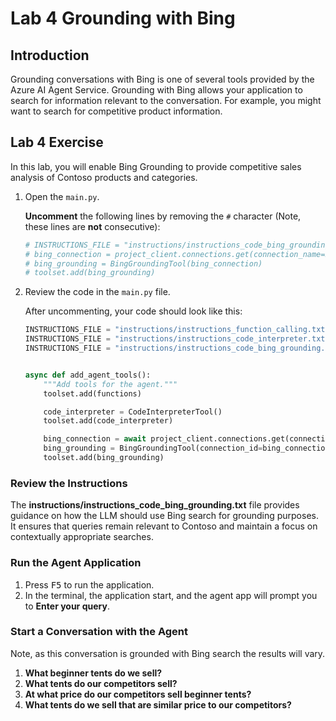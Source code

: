 # Lab 4 Grounding with Bing

## Introduction

Grounding conversations with Bing is one of several tools provided by the Azure AI Agent Service. Grounding with Bing allows your application to search for information relevant to the conversation. For example, you might want to search for competitive product information.

## Lab 4 Exercise

In this lab, you will enable Bing Grounding to provide competitive sales analysis of Contoso products and categories.

1. Open the `main.py`.

    **Uncomment** the following lines by removing the `#` character (Note, these lines are **not** consecutive):

    ```python
    # INSTRUCTIONS_FILE = "instructions/instructions_code_bing_grounding.txt"
    # bing_connection = project_client.connections.get(connection_name=BING_CONNECTION_NAME)
    # bing_grounding = BingGroundingTool(bing_connection)
    # toolset.add(bing_grounding)
    ```

2. Review the code in the `main.py` file.

    After uncommenting, your code should look like this:

    ``` python
    INSTRUCTIONS_FILE = "instructions/instructions_function_calling.txt"
    INSTRUCTIONS_FILE = "instructions/instructions_code_interpreter.txt"
    INSTRUCTIONS_FILE = "instructions/instructions_code_bing_grounding.txt"


    async def add_agent_tools():
        """Add tools for the agent."""
        toolset.add(functions)

        code_interpreter = CodeInterpreterTool()
        toolset.add(code_interpreter)

        bing_connection = await project_client.connections.get(connection_name=BING_CONNECTION_NAME)
        bing_grounding = BingGroundingTool(connection_id=bing_connection.id)
        toolset.add(bing_grounding)
    ```

### Review the Instructions

The **instructions/instructions_code_bing_grounding.txt** file provides guidance on how the LLM should use Bing search for grounding purposes. It ensures that queries remain relevant to Contoso and maintain a focus on contextually appropriate searches.

### Run the Agent Application

1. Press <kbd>F5</kbd> to run the application.
2. In the terminal, the application start, and the agent app will prompt you to **Enter your query**.

### Start a Conversation with the Agent

Note, as this conversation is grounded with Bing search the results will vary.

1. **What beginner tents do we sell?**
1. **What tents do our competitors sell?**
1. **At what price do our competitors sell beginner tents?**
1. **What tents do we sell that are similar price to our competitors?**
